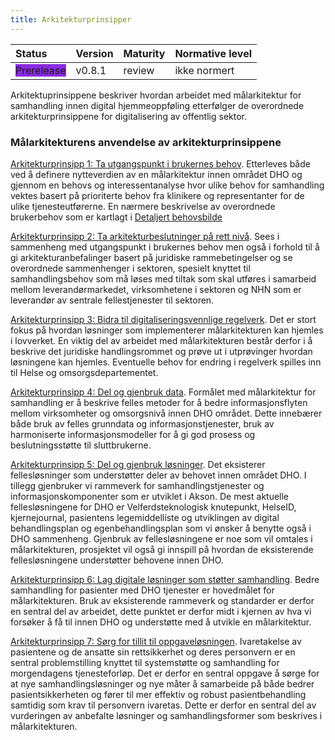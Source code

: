 ```yaml
---
title: Arkitekturprinsipper
---
```


| Status | Version | Maturity | Normative level |
|:-------------|:------------------|:------|:-------|
| <span style="background-color:BlueViolet">Prerelease</span>  | v0.8.1 | review  | ikke normert |

Arkitektuprinsippene beskriver hvordan arbeidet med målarkitektur for samhandling innen digital hjemmeoppføling etterfølger de overordnede arkitekturprinsippene for digitalisering av offentlig sektor.  

### Målarkitekturens anvendelse av arkitekturprinsippene

<!-- Arkitekturprinsippene, skulle det være noe om automatisering?
Datastyrte prosesser, regelstyring og automatisering-->
<!--ha med noe om internasjonale standarder som skal legges til grunn? HL7 FHIR? Felles språk, norm for informasjonssikkerhet og personvern -->

[Arkitekturprinsipp 1: Ta utgangspunkt i brukernes behov](https://www.ehelse.no/standardisering/standarder/veileder-for-helse-og-omsorgssektoren-bruk-av-digitaliseringsdirektoratets-overordnede-arkitekturprinsipper-for-digitalisering-av-offentlig-sektor#Prinsipp%201%3A%20Ta%20utgangspunkt%20i%20brukernes%20behov). Etterleves både ved å definere nytteverdien av en målarkitektur innen området DHO og gjennom en behovs og interessentanalyse hvor ulike behov for samhandling vektes basert på prioriterte behov fra klinikere og representanter for de ulike tjenesteutførerne. En nærmere beskrivelse av overordnede brukerbehov som er kartlagt i [Detaljert behovsbilde](../Detaljert-behovsbilde#identifiserte-brukerbehov)

[Arkitekturprinsipp 2: Ta arkitekturbeslutninger på rett nivå](https://www.ehelse.no/standardisering/standarder/veileder-for-helse-og-omsorgssektoren-bruk-av-digitaliseringsdirektoratets-overordnede-arkitekturprinsipper-for-digitalisering-av-offentlig-sektor#Prinsipp%202%3A%20Ta%20arkitekturbeslutninger%20p%C3%A5%20rett%20niv%C3%A5). Sees i sammenheng med utgangspunkt i brukernes behov men også i forhold til å gi arkitekturanbefalinger basert på juridiske rammebetingelser og se overordnede sammenhenger i sektoren, spesielt knyttet til samhandlingsbehov som må løses med tiltak som skal utføres i samarbeid mellom leverandørmarkedet, virksomhetene i sektoren og NHN som er leverandør av sentrale fellestjenester til sektoren.  

[Arkitekturprinsipp 3: Bidra til digitaliseringsvennlige regelverk](https://www.ehelse.no/standardisering/standarder/veileder-for-helse-og-omsorgssektoren-bruk-av-digitaliseringsdirektoratets-overordnede-arkitekturprinsipper-for-digitalisering-av-offentlig-sektor#Prinsipp%203%3A%20Bidra%20til%20digitaliseringsvennlige%20regelverk). Det er stort fokus på hvordan løsninger som implementerer målarkitekturen kan hjemles i lovverket. En viktig del av arbeidet med målarkitekturen består derfor i å beskrive det juridiske handlingsrommet og prøve ut i utprøvinger hvordan løsningene kan hjemles. Eventuelle behov for endring i regelverk spilles inn til Helse og omsorgsdepartementet.

[Arkitekturprinsipp 4: Del og gjenbruk data](https://www.ehelse.no/standardisering/standarder/veileder-for-helse-og-omsorgssektoren-bruk-av-digitaliseringsdirektoratets-overordnede-arkitekturprinsipper-for-digitalisering-av-offentlig-sektor#Prinsipp%204%3A%20Del%20og%20gjenbruk%20data). Formålet med målarkitektur for samhandling er å beskrive felles metoder for å bedre informasjonsflyten mellom virksomheter og omsorgsnivå innen DHO området. Dette innebærer både bruk av felles grunndata og informasjonstjenester, bruk av harmoniserte informasjonsmodeller for å gi god prosess og beslutningsstøtte til sluttbrukerne. <!--Få med noe om kodeverk og terminologi her i tillegg?-->

[Arkitekturprinsipp 5: Del og gjenbruk løsninger](https://www.ehelse.no/standardisering/standarder/veileder-for-helse-og-omsorgssektoren-bruk-av-digitaliseringsdirektoratets-overordnede-arkitekturprinsipper-for-digitalisering-av-offentlig-sektor#Prinsipp%205%3A%20Del%20og%20gjenbruk%20l%C3%B8sninger). Det eksisterer fellesløsninger som understøtter deler av behovet innen området DHO. I tillegg gjenbruker vi rammeverk for samhandlingstjenester og informasjonskomponenter som er utviklet i Akson. De mest aktuelle fellesløsningene for DHO er Velferdsteknologisk knutepunkt, HelseID, kjernejournal, pasientens legemiddelliste og utviklingen av digital behandlingsplan og egenbehandlingsplan som vi ønsker å benytte også i DHO sammenheng. Gjenbruk av fellesløsningene er noe som vil omtales i målarkitekturen, prosjektet vil også gi innspill på hvordan de eksisterende fellesløsningene understøtter behovene innen DHO.

[Arkitekturprinsipp 6: Lag digitale løsninger som støtter samhandling](https://www.ehelse.no/standardisering/standarder/veileder-for-helse-og-omsorgssektoren-bruk-av-digitaliseringsdirektoratets-overordnede-arkitekturprinsipper-for-digitalisering-av-offentlig-sektor#Prinsipp%206%3A%20Lag%20digitale%20l%C3%B8sninger%20som%20st%C3%B8tter%20samhandling). Bedre samhandling for pasienter med DHO tjenester er hovedmålet for målarkitekturen. Bruk av eksisterende rammeverk og standarder er derfor en sentral del av arbeidet, dette punktet er derfor midt i kjernen av hva vi forsøker å få til innen DHO og understøtte med å utvikle en målarkitektur.

[Arkitekturprinsipp 7: Sørg for tillit til oppgaveløsningen](https://www.ehelse.no/standardisering/standarder/veileder-for-helse-og-omsorgssektoren-bruk-av-digitaliseringsdirektoratets-overordnede-arkitekturprinsipper-for-digitalisering-av-offentlig-sektor#Prinsipp%207%3A%20S%C3%B8rg%20for%20tillit%20til%20oppgavel%C3%B8sningen). Ivaretakelse av pasientene og de ansatte sin rettsikkerhet og deres personvern er en sentral problemstilling knyttet til systemstøtte og samhandling for morgendagens tjenesteforløp. Det er derfor en sentral oppgave å sørge for at nye samhandlingsløsninger og nye måter å samarbeide på både bedrer pasientsikkerheten og fører til mer effektiv og robust pasientbehandling samtidig som krav til personvern ivaretas. Dette er derfor en sentral del av vurderingen av anbefalte løsninger og samhandlingsformer som beskrives i målarkitekturen.
